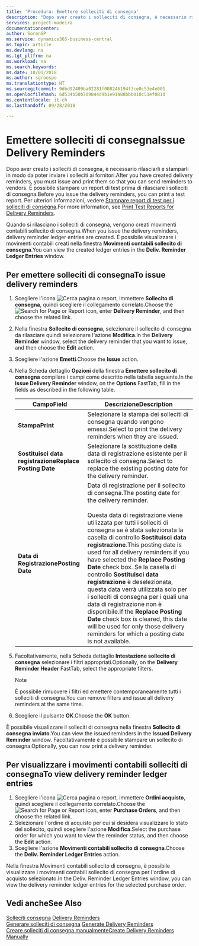 ```yaml
---
title: 'Procedura: Emettere solleciti di consegna'
description: "Dopo aver creato i solleciti di consegna, è necessario rilasciarli e stamparli in modo da poter inviare i solleciti ai fornitori. È possibile stampare un report di test prima di rilasciare i solleciti di consegna."
services: project-madeira
documentationcenter: 
author: SorenGP
ms.service: dynamics365-business-central
ms.topic: article
ms.devlang: na
ms.tgt_pltfrm: na
ms.workload: na
ms.search.keywords: 
ms.date: 10/01/2018
ms.author: sgroespe
ms.translationtype: HT
ms.sourcegitcommit: 9dbd92409ba02281f008246194f3ce0c53e4e001
ms.openlocfilehash: 6d534b50b709844d9b1e91a88bbb010c51ef081d
ms.contentlocale: it-ch
ms.lasthandoff: 09/28/2018

---
```

# <a name="issue-delivery-reminders"></a><span data-ttu-id="ce7ca-104">Emettere solleciti di consegna</span><span class="sxs-lookup"><span data-stu-id="ce7ca-104">Issue Delivery Reminders</span></span>
<span data-ttu-id="ce7ca-105">Dopo aver creato i solleciti di consegna, è necessario rilasciarli e stamparli in modo da poter inviare i solleciti ai fornitori.</span><span class="sxs-lookup"><span data-stu-id="ce7ca-105">After you have created delivery reminders, you must issue and print them so that you can send reminders to vendors.</span></span> <span data-ttu-id="ce7ca-106">È possibile stampare un report di test prima di rilasciare i solleciti di consegna.</span><span class="sxs-lookup"><span data-stu-id="ce7ca-106">Before you issue the delivery reminders, you can print a test report.</span></span> <span data-ttu-id="ce7ca-107">Per ulteriori informazioni, vedere [Stampare report di test per i solleciti di consegna](how-to-print-test-reports-for-delivery-reminders.md).</span><span class="sxs-lookup"><span data-stu-id="ce7ca-107">For more information, see [Print Test Reports for Delivery Reminders](how-to-print-test-reports-for-delivery-reminders.md).</span></span>  

<span data-ttu-id="ce7ca-108">Quando si rilasciano i solleciti di consegna, vengono creati movimenti contabili sollecito di consegna.</span><span class="sxs-lookup"><span data-stu-id="ce7ca-108">When you issue the delivery reminders, delivery reminder ledger entries are created.</span></span> <span data-ttu-id="ce7ca-109">È possibile visualizzare i movimenti contabili creati nella finestra **Movimenti contabili sollecito di consegna**.</span><span class="sxs-lookup"><span data-stu-id="ce7ca-109">You can view the created ledger entries in the **Deliv. Reminder Ledger Entries** window.</span></span>  

## <a name="to-issue-delivery-reminders"></a><span data-ttu-id="ce7ca-110">Per emettere solleciti di consegna</span><span class="sxs-lookup"><span data-stu-id="ce7ca-110">To issue delivery reminders</span></span>  

1.  <span data-ttu-id="ce7ca-111">Scegliere l'icona ![Cerca pagina o report](../../media/ui-search/search_small.png "icona Cerca pagina o report"), immettere **Sollecito di consegna**, quindi scegliere il collegamento correlato.</span><span class="sxs-lookup"><span data-stu-id="ce7ca-111">Choose the ![Search for Page or Report](../../media/ui-search/search_small.png "Search for Page or Report icon") icon, enter **Delivery Reminder**, and then choose the related link.</span></span>  
2.  <span data-ttu-id="ce7ca-112">Nella finestra **Sollecito di consegna**, selezionare il sollecito di consegna da rilasciare quindi selezionare l'azione **Modifica**.</span><span class="sxs-lookup"><span data-stu-id="ce7ca-112">In the **Delivery Reminder** window, select the delivery reminder that you want to issue, and then choose the **Edit** action.</span></span>  
3.  <span data-ttu-id="ce7ca-113">Scegliere l'azione **Emetti**.</span><span class="sxs-lookup"><span data-stu-id="ce7ca-113">Choose the **Issue** action.</span></span>  
4.  <span data-ttu-id="ce7ca-114">Nella Scheda dettaglio **Opzioni** della finestra **Emettere sollecito di consegna** compilare i campi come descritto nella tabella seguente.</span><span class="sxs-lookup"><span data-stu-id="ce7ca-114">In the **Issue Delivery Reminder** window, on the **Options** FastTab, fill in the fields as described in the following table.</span></span>  

    |<span data-ttu-id="ce7ca-115">Campo</span><span class="sxs-lookup"><span data-stu-id="ce7ca-115">Field</span></span>|<span data-ttu-id="ce7ca-116">Descrizione</span><span class="sxs-lookup"><span data-stu-id="ce7ca-116">Description</span></span>|  
    |---------------------------------|---------------------------------------|  
    |<span data-ttu-id="ce7ca-117">**Stampa**</span><span class="sxs-lookup"><span data-stu-id="ce7ca-117">**Print**</span></span>|<span data-ttu-id="ce7ca-118">Selezionare la stampa dei solleciti di consegna quando vengono emessi.</span><span class="sxs-lookup"><span data-stu-id="ce7ca-118">Select to print the delivery reminders when they are issued.</span></span>|  
    |<span data-ttu-id="ce7ca-119">**Sostituisci data registrazione**</span><span class="sxs-lookup"><span data-stu-id="ce7ca-119">**Replace Posting Date**</span></span>|<span data-ttu-id="ce7ca-120">Selezionare la sostituzione della data di registrazione esistente per il sollecito di consegna.</span><span class="sxs-lookup"><span data-stu-id="ce7ca-120">Select to replace the existing posting date for the delivery reminder.</span></span>|  
    |<span data-ttu-id="ce7ca-121">**Data di Registrazione**</span><span class="sxs-lookup"><span data-stu-id="ce7ca-121">**Posting Date**</span></span>|<span data-ttu-id="ce7ca-122">Data di registrazione per il sollecito di consegna.</span><span class="sxs-lookup"><span data-stu-id="ce7ca-122">The posting date for the delivery reminder.</span></span><br /><br /> <span data-ttu-id="ce7ca-123">Questa data di registrazione viene utilizzata per tutti i solleciti di consegna se è stata selezionata la casella di controllo **Sostituisci data registrazione**.</span><span class="sxs-lookup"><span data-stu-id="ce7ca-123">This posting date is used for all delivery reminders if you have selected the **Replace Posting Date** check box.</span></span> <span data-ttu-id="ce7ca-124">Se la casella di controllo **Sostituisci data registrazione** è deselezionata, questa data verrà utilizzata solo per i solleciti di consegna per i quali una data di registrazione non è disponibile.</span><span class="sxs-lookup"><span data-stu-id="ce7ca-124">If the **Replace Posting Date** check box is cleared, this date will be used for only those delivery reminders for which a posting date is not available.</span></span>|  

5.  <span data-ttu-id="ce7ca-125">Facoltativamente, nella Scheda dettaglio **Intestazione sollecito di consegna** selezionare i filtri appropriati.</span><span class="sxs-lookup"><span data-stu-id="ce7ca-125">Optionally, on the **Delivery Reminder Header** FastTab, select the appropriate filters.</span></span>  

    > [!NOTE]  
    >  <span data-ttu-id="ce7ca-126">È possibile rimuovere i filtri ed emettere contemporaneamente tutti i solleciti di consegna.</span><span class="sxs-lookup"><span data-stu-id="ce7ca-126">You can remove filters and issue all delivery reminders at the same time.</span></span>  

6.  <span data-ttu-id="ce7ca-127">Scegliere il pulsante **OK**.</span><span class="sxs-lookup"><span data-stu-id="ce7ca-127">Choose the **OK** button.</span></span>  

<span data-ttu-id="ce7ca-128">È possibile visualizzare il solleciti di consegna nella finestra **Sollecito di consegna inviato**.</span><span class="sxs-lookup"><span data-stu-id="ce7ca-128">You can view the issued reminders in the **Issued Delivery Reminder** window.</span></span> <span data-ttu-id="ce7ca-129">Facoltativamente è possibile stampare un sollecito di consegna.</span><span class="sxs-lookup"><span data-stu-id="ce7ca-129">Optionally, you can now print a delivery reminder.</span></span>  

## <a name="to-view-delivery-reminder-ledger-entries"></a><span data-ttu-id="ce7ca-130">Per visualizzare i movimenti contabili solleciti di consegna</span><span class="sxs-lookup"><span data-stu-id="ce7ca-130">To view delivery reminder ledger entries</span></span>  

1.  <span data-ttu-id="ce7ca-131">Scegliere l'icona ![Cerca pagina o report](../../media/ui-search/search_small.png "Cerca pagina o report"), immettere **Ordini acquisto**, quindi scegliere il collegamento correlato.</span><span class="sxs-lookup"><span data-stu-id="ce7ca-131">Choose the ![Search for Page or Report](../../media/ui-search/search_small.png "Search for Page or Report icon") icon, enter **Purchase Orders**, and then choose the related link.</span></span>  
2.  <span data-ttu-id="ce7ca-132">Selezionare l'ordine di acquisto per cui si desidera visualizzare lo stato del sollecito, quindi scegliere l'azione **Modifica**.</span><span class="sxs-lookup"><span data-stu-id="ce7ca-132">Select the purchase order for which you want to view the reminder status, and then choose the **Edit** action.</span></span>  
3.  <span data-ttu-id="ce7ca-133">Scegliere l'azione **Movimenti contabili sollecito di consegna**.</span><span class="sxs-lookup"><span data-stu-id="ce7ca-133">Choose the **Deliv. Reminder Ledger Entries** action.</span></span>  

<span data-ttu-id="ce7ca-134">Nella finestra Movimenti contabili sollecito di consegna, è possibile visualizzare i movimenti contabili sollecito di consegna per l'ordine di acquisto selezionato.</span><span class="sxs-lookup"><span data-stu-id="ce7ca-134">In the Deliv. Reminder Ledger Entries window, you can view the delivery reminder ledger entries for the selected purchase order.</span></span>  

## <a name="see-also"></a><span data-ttu-id="ce7ca-135">Vedi anche</span><span class="sxs-lookup"><span data-stu-id="ce7ca-135">See Also</span></span>  
 <span data-ttu-id="ce7ca-136">[Solleciti consegna](delivery-reminders.md) </span><span class="sxs-lookup"><span data-stu-id="ce7ca-136">[Delivery Reminders](delivery-reminders.md) </span></span>  
 <span data-ttu-id="ce7ca-137">[Generare solleciti di consegna](how-to-generate-delivery-reminders.md) </span><span class="sxs-lookup"><span data-stu-id="ce7ca-137">[Generate Delivery Reminders](how-to-generate-delivery-reminders.md) </span></span>  
 [<span data-ttu-id="ce7ca-138">Creare solleciti di consegna manualmente</span><span class="sxs-lookup"><span data-stu-id="ce7ca-138">Create Delivery Reminders Manually</span></span>](how-to-create-delivery-reminders-manually.md)


